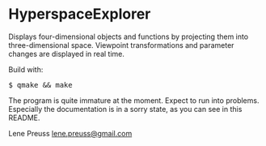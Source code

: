 HyperspaceExplorer
==================

Displays four-dimensional objects and functions by projecting them into three-dimensional space. Viewpoint transformations and parameter changes are displayed in real time.

Build with:

<tt>$ qmake && make</tt>

The program is quite immature at the moment. Expect to run into problems. Especially the documentation is in a sorry state, as you can see in this README.

Lene Preuss <lene.preuss@gmail.com>
